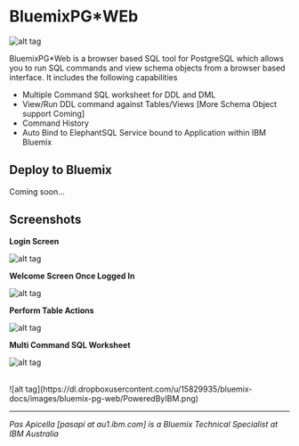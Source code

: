 <h1> BluemixPG*WEb </h1>

![alt tag](https://dl.dropboxusercontent.com/u/15829935/bluemix-docs/images/bluemix-pg-web/PGWeb.png)

BluemixPG*Web is a browser based SQL tool for PostgreSQL which allows you to run SQL commands and view schema objects 
from a browser based interface. It includes the following capabilities

<ul>
  <li> Multiple Command SQL worksheet for DDL and DML </li>
  <li> View/Run DDL command against Tables/Views [More Schema Object support Coming] </li>
  <li> Command History </li>
  <li> Auto Bind to ElephantSQL Service bound to Application within IBM Bluemix </li>
</ul>

<h2> Deploy to Bluemix </h2>

Coming soon...

<h2>Screenshots</h2>

<b>Login Screen</b>

![alt tag](https://dl.dropboxusercontent.com/u/15829935/bluemix-docs/images/bluemix-pg-web/img1.png)

<b>Welcome Screen Once Logged In</b>

![alt tag](https://dl.dropboxusercontent.com/u/15829935/bluemix-docs/images/bluemix-pg-web/img2.png)

<b>Perform Table Actions</b>

![alt tag](https://dl.dropboxusercontent.com/u/15829935/bluemix-docs/images/bluemix-pg-web/img3.png)

<b>Multi Command SQL Worksheet</b>

![alt tag](https://dl.dropboxusercontent.com/u/15829935/bluemix-docs/images/bluemix-pg-web/img4.png)


<br />
![alt tag](https://dl.dropboxusercontent.com/u/15829935/bluemix-docs/images/bluemix-pg-web/PoweredByIBM.png)
<br />
<hr />
<i>
Pas Apicella [pasapi at au1.ibm.com] is a Bluemix Technical Specialist at IBM Australia
</i>